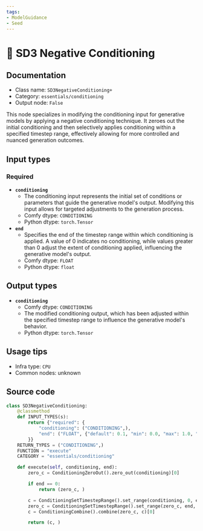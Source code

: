 ```yaml
---
tags:
- ModelGuidance
- Seed
---
```


# 🔧 SD3 Negative Conditioning
## Documentation
- Class name: `SD3NegativeConditioning+`
- Category: `essentials/conditioning`
- Output node: `False`

This node specializes in modifying the conditioning input for generative models by applying a negative conditioning technique. It zeroes out the initial conditioning and then selectively applies conditioning within a specified timestep range, effectively allowing for more controlled and nuanced generation outcomes.
## Input types
### Required
- **`conditioning`**
    - The conditioning input represents the initial set of conditions or parameters that guide the generative model's output. Modifying this input allows for targeted adjustments to the generation process.
    - Comfy dtype: `CONDITIONING`
    - Python dtype: `torch.Tensor`
- **`end`**
    - Specifies the end of the timestep range within which conditioning is applied. A value of 0 indicates no conditioning, while values greater than 0 adjust the extent of conditioning applied, influencing the generative model's output.
    - Comfy dtype: `FLOAT`
    - Python dtype: `float`
## Output types
- **`conditioning`**
    - Comfy dtype: `CONDITIONING`
    - The modified conditioning output, which has been adjusted within the specified timestep range to influence the generative model's behavior.
    - Python dtype: `torch.Tensor`
## Usage tips
- Infra type: `CPU`
- Common nodes: unknown


## Source code
```python
class SD3NegativeConditioning:
    @classmethod
    def INPUT_TYPES(s):
        return {"required": {
            "conditioning": ("CONDITIONING",),
            "end": ("FLOAT", {"default": 0.1, "min": 0.0, "max": 1.0, "step": 0.001 }),
        }}
    RETURN_TYPES = ("CONDITIONING",)
    FUNCTION = "execute"
    CATEGORY = "essentials/conditioning"

    def execute(self, conditioning, end):
        zero_c = ConditioningZeroOut().zero_out(conditioning)[0]

        if end == 0:
            return (zero_c, )

        c = ConditioningSetTimestepRange().set_range(conditioning, 0, end)[0]
        zero_c = ConditioningSetTimestepRange().set_range(zero_c, end, 1.0)[0]
        c = ConditioningCombine().combine(zero_c, c)[0]

        return (c, )

```

